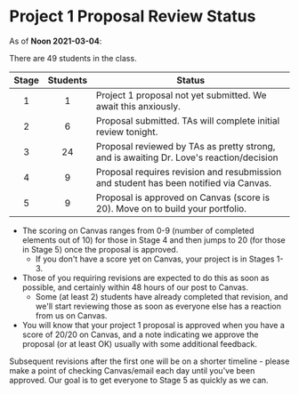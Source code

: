 # Project 1 Proposal Review Status

As of **Noon 2021-03-04**: 

There are 49 students in the class.

Stage | Students | Status
:----: | :------: | --------------------------------------------------------------------------------------
1 | 1 | Project 1 proposal not yet submitted. We await this anxiously.
2 | 6 | Proposal submitted. TAs will complete initial review tonight.
3 | 24 | Proposal reviewed by TAs as pretty strong, and is awaiting Dr. Love's reaction/decision
4 | 9 | Proposal requires revision and resubmission and student has been notified via Canvas.
5 | 9 | Proposal is approved on Canvas (score is 20). Move on to build your portfolio.

- The scoring on Canvas ranges from 0-9 (number of completed elements out of 10) for those in Stage 4 and then jumps to 20 (for those in Stage 5) once the proposal is approved.
    - If you don't have a score yet on Canvas, your project is in Stages 1-3.
- Those of you requiring revisions are expected to do this as soon as possible, and certainly within 48 hours of our post to Canvas.
    - Some (at least 2) students have already completed that revision, and we'll start reviewing those as soon as everyone else has a reaction from us on Canvas.
- You will know that your project 1 proposal is approved when you have a score of 20/20 on Canvas, and a note indicating we approve the proposal (or at least OK) usually with some additional feedback. 

Subsequent revisions after the first one will be on a shorter timeline - please make a point of checking Canvas/email each day until you've been approved. Our goal is to get everyone to Stage 5 as quickly as we can.

